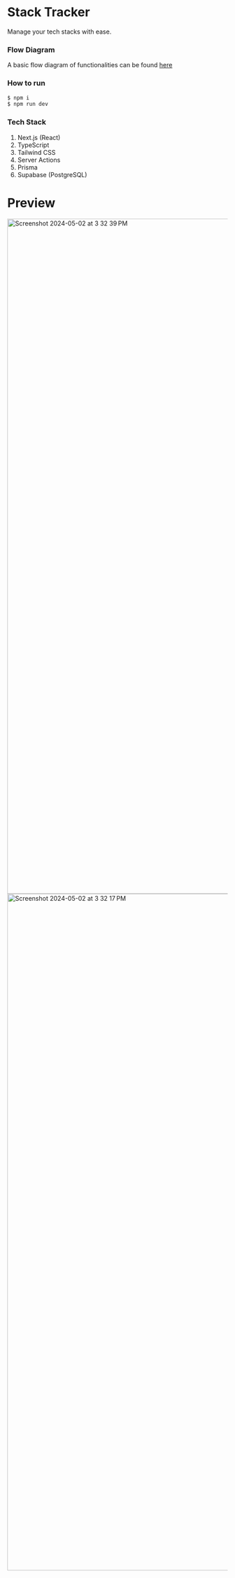 # Stack Tracker

Manage your tech stacks with ease.

### Flow Diagram

A basic flow diagram of functionalities can be found [here](https://app.eraser.io/workspace/i0M4ExH3eRW6iYhRXs1w?origin=share)

### How to run

```bash
$ npm i
$ npm run dev
```

### Tech Stack

1. Next.js (React)
2. TypeScript
3. Tailwind CSS
4. Server Actions
5. Prisma
6. Supabase (PostgreSQL)

# Preview

<img width="1542" alt="Screenshot 2024-05-02 at 3 32 39 PM" src="https://github.com/realTristan/stack-tracker/assets/75189508/14040c98-f511-4b58-ba50-335735344db0">

<img width="1546" alt="Screenshot 2024-05-02 at 3 32 17 PM" src="https://github.com/realTristan/stack-tracker/assets/75189508/65b734d2-08a1-43c0-a46c-d9d05d333944">
